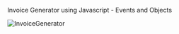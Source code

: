 Invoice Generator using Javascript - Events and Objects

![InvoiceGenerator](https://user-images.githubusercontent.com/32956051/104039016-af1a3880-518a-11eb-94fa-7ecb2c2a457b.PNG)
